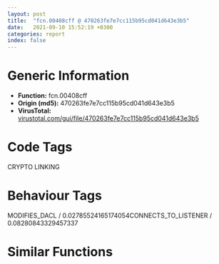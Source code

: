 ```yaml
---
layout: post
title:  "fcn.00408cff @ 470263fe7e7cc115b95cd041d643e3b5"
date:   2021-09-10 15:52:19 +0300
categories: report
index: false
---
```


# Generic Information
- **Function:** fcn.00408cff
- **Origin (md5):** 470263fe7e7cc115b95cd041d643e3b5
- **VirusTotal:** [virustotal.com/gui/file/470263fe7e7cc115b95cd041d643e3b5][virustotal_ref]

# Code Tags
<span class="tag" id="CRYPTO">CRYPTO</span>
<span class="tag" id="LINKING">LINKING</span>


# Behaviour Tags
<span class="bhv-tag" id="MODIFIES_DACL">MODIFIES_DACL / 0.02785524165174054</span><span class="bhv-tag" id="CONNECTS_TO_LISTENER">CONNECTS_TO_LISTENER / 0.08280843329457337</span>

# Similar Functions
<script type="text/javascript" src="https://www.gstatic.com/charts/loader.js"></script>
<script type="text/javascript">

    google.charts.load('current', {'packages':['corechart']});
    google.charts.setOnLoadCallback(drawChart);

    function drawChart() {
    var data = new google.visualization.DataTable();
        data.addColumn('number', 'X');
        data.addColumn('number', 'Y');
        data.addColumn({type: 'string', role: 'tooltip', 'p': {'html': true}});
        data.addColumn({'type': 'string', 'role': 'style'});
        
        data.addRows([
    [113.07225799560547, 40.16136169433594, '<b><a href="/report/fcn.00408cff@470263fe7e7cc115b95cd041d643e3b5">fcn.00408cff</a><br>@470263fe7e7cc115b95cd041d643e3b5</b><br>push ebp<br>mov ebp, esp<br>sub esp, 0x74<br>push ebx<br>push esi<br>push edi<br>push 0xf0000000<br>push 1<br>xor ebx, ebx<br>mov dword[ebp-8], ecx<br>push ebx<br>push ebx<br>lea eax, [ebp-4]<br>mov edi, edx<br>push eax<br>call dword[sym.imp.ADVAPI32.dll_CryptAcquireContextW]<br>test eax, eax<br>je 0x408e17<br>push 0x1a<br>pop edx<br>xor ecx, ecx<br>mov dword[ebp-0xc], edx<br>lea eax, [ecx+0x61]<br>mov word[ebp+ecx*2-0x74], ax<br>inc ecx<br>cmp ecx, edx<br>jb 0x408d32<br>lea esi, [edi+edi]<br>lea eax, [esi+1]<br>push eax<br>lea ecx, [ebp-0x3c]<br>call fcn.0040623f<br>push esi<br>lea ecx, [ebp-0x3c]<br>call fcn.00406284<br>mov esi, eax<br>test esi, esi<br>jne 0x408d76<br>push eax<br>push dword[ebp-4]<br>call dword[sym.imp.ADVAPI32.dll_CryptReleaseContext]<br>lea ecx, [ebp-0x3c]<br>call fcn.00406273<br>xor eax, eax<br>jmp 0x408e19<br>lea eax, [ebp-0x1c]<br>mov dword[ebp-0x2c], 0x70797243<br>push eax<br>mov dword[ebp-0x28], 0x6e654774<br>mov dword[ebp-0x24], 0x646e6152<br>mov word[ebp-0x20], 0x6d6f<br>mov byte[ebp-0x1e], bl<br>mov dword[ebp-0x1c], 0x61766441<br>mov dword[ebp-0x18], 0x32336970<br>mov dword[ebp-0x14], 0x6c6c642e<br>mov byte[ebp-0x10], bl<br>call dword[sym.imp.KERNEL32.dll_GetModuleHandleA]<br>test eax, eax<br>jne 0x408dc8<br>lea eax, [ebp-0x1c]<br>push eax<br>call dword[sym.imp.KERNEL32.dll_LoadLibraryA]<br>test eax, eax<br>je 0x408e04<br>lea ecx, [ebp-0x2c]<br>push ecx<br>push eax<br>call dword[sym.imp.KERNEL32.dll_GetProcAddress]<br>test eax, eax<br>je 0x408e04<br>push esi<br>push edi<br>push dword[ebp-4]<br>call eax<br>test eax, eax<br>je 0x408e04<br>xor ecx, ecx<br>test edi, edi<br>je 0x408e01<br>mov ebx, dword[ebp-8]<br>movzx eax, byte[ecx+esi]<br>cdq <br>idiv dword[ebp-0xc]<br>mov ax, word[ebp+edx*2-0x74]<br>mov word[ebx+ecx*2], ax<br>inc ecx<br>cmp ecx, edi<br>jb 0x408deb<br>xor ebx, ebx<br>inc ebx<br>push 0<br>push dword[ebp-4]<br>call dword[sym.imp.ADVAPI32.dll_CryptReleaseContext]<br>lea ecx, [ebp-0x3c]<br>call fcn.00406273<br>mov eax, ebx<br>pop edi<br>pop esi<br>pop ebx<br>mov esp, ebp<br>pop ebp<br>ret <br><eoc> ', 'point { fill-color: #e0440e; }'],
[36.857852935791016, -146.42320251464844, '<b><a href="/report/fcn.0040764a@470263fe7e7cc115b95cd041d643e3b5">fcn.0040764a</a><br>@470263fe7e7cc115b95cd041d643e3b5</b><br>push ebp<br>mov ebp, esp<br>sub esp, 0x38<br>mov eax, dword[0x423304]<br>push ebx<br>push esi<br>xor ebx, ebx<br>mov dword[ebp-8], edx<br>mov esi, ecx<br>push edi<br>mov edi, ebx<br>test eax, eax<br>je 0x407673<br>push eax<br>call dword[sym.imp.KERNEL32.dll_lstrlenW]<br>lea edi, [eax*2+2]<br>push esi<br>call dword[sym.imp.KERNEL32.dll_lstrlenW]<br>add eax, edi<br>lea ecx, [eax*2+0x18]<br>call fcn.00408cd4<br>mov edi, eax<br>test edi, edi<br>je 0x4077ad<br>mov eax, dword[0x423304]<br>test eax, eax<br>jne 0x4076ad<br>push esi<br>push str._s.KRAB<br>push edi<br>call dword[sym.imp.USER32.dll_wsprintfW]<br>add esp, 0xc<br>jmp 0x4076be<br>push eax<br>push esi<br>push str._s_s<br>push edi<br>call dword[sym.imp.USER32.dll_wsprintfW]<br>add esp, 0x10<br>mov ecx, esi<br>call fcn.004074e1<br>test eax, eax<br>jne 0x4077a4<br>mov ecx, esi<br>call fcn.004071ba<br>test eax, eax<br>jne 0x4077a1<br>mov eax, dword[ebp-8]<br>cmp dword[eax+0x20], 2<br>jb 0x4077a1<br>mov ecx, esi<br>call fcn.00407410<br>xor ecx, ecx<br>xor edx, edx<br>inc ecx<br>test eax, eax<br>cmovne ecx, edx<br>mov dword[ebp-4], ecx<br>cmp dword[0x423310], edx<br>jne 0x407775<br>push 0x6e<br>pop eax<br>push 0x74<br>mov word[ebp-0x38], ax<br>pop eax<br>push 0x64<br>pop ecx<br>push 0x6c<br>pop edx<br>mov word[ebp-0x36], ax<br>push 0x2e<br>pop eax<br>mov word[ebp-0x2e], ax<br>xor eax, eax<br>mov dword[ebp-0x26], eax<br>lea eax, [ebp-0x38]<br>push eax<br>mov word[ebp-0x34], cx<br>mov word[ebp-0x32], dx<br>mov word[ebp-0x30], dx<br>mov word[ebp-0x2c], cx<br>mov word[ebp-0x2a], dx<br>mov word[ebp-0x28], dx<br>call dword[sym.imp.KERNEL32.dll_GetModuleHandleW]<br>test eax, eax<br>je 0x407772<br>movdqa xmm0, xmmword[0x41a890]<br>lea ecx, [ebp-0x20]<br>push ecx<br>push eax<br>movdqu xmmword[ebp-0x20], xmm0<br>mov dword[ebp-0x10], 0x656c6946<br>mov byte[ebp-0xc], bl<br>call dword[sym.imp.KERNEL32.dll_GetProcAddress]<br>mov dword[0x423310], eax<br>mov ecx, dword[ebp-4]<br>mov edx, dword[ebp+8]<br>lea eax, [ebp-4]<br>push eax<br>push dword[ebp-8]<br>mov dword[ebp-4], ebx<br>push ecx<br>push ecx<br>mov ecx, esi<br>call fcn.00401261<br>add esp, 0x10<br>test eax, eax<br>je 0x4077a1<br>cmp dword[ebp-4], ebx<br>je 0x4077a1<br>push 1<br>push edi<br>push esi<br>call dword[sym.imp.KERNEL32.dll_MoveFileExW]<br>xor ebx, ebx<br>inc ebx<br>mov ecx, edi<br>call fcn.00408ce5<br>mov eax, ebx<br>pop edi<br>pop esi<br>pop ebx<br>mov esp, ebp<br>pop ebp<br>ret <br><eoc> ', 'null'],
[-73.50303649902344, 116.39857482910156, '<b><a href="/report/fcn.00408ec1@470263fe7e7cc115b95cd041d643e3b5">fcn.00408ec1</a><br>@470263fe7e7cc115b95cd041d643e3b5</b><br>push ebp<br>mov ebp, esp<br>sub esp, 0x58<br>push ebx<br>push esi<br>push edi<br>push 0xf0000000<br>xor eax, eax<br>mov dword[ebp-0xc], ecx<br>inc eax<br>xor esi, esi<br>push eax<br>push esi<br>push esi<br>lea eax, [ebp-8]<br>mov edi, edx<br>push eax<br>call dword[sym.imp.ADVAPI32.dll_CryptAcquireContextW]<br>test eax, eax<br>je 0x408fee<br>push 0x1a<br>xor ecx, ecx<br>pop edx<br>lea eax, [ecx+0x61]<br>mov byte[ebp+ecx-0x58], al<br>inc ecx<br>cmp ecx, edx<br>jb 0x408ef3<br>lea eax, [edi+1]<br>push eax<br>lea ecx, [ebp-0x3c]<br>call fcn.0040623f<br>push edi<br>lea ecx, [ebp-0x3c]<br>call fcn.00406284<br>mov ebx, eax<br>test ebx, ebx<br>jne 0x408f33<br>push eax<br>push dword[ebp-8]<br>call dword[sym.imp.ADVAPI32.dll_CryptReleaseContext]<br>lea ecx, [ebp-0x3c]<br>call fcn.00406273<br>xor eax, eax<br>jmp 0x408ff0<br>lea eax, [ebp-0x1c]<br>mov dword[ebp-0x2c], 0x70797243<br>push eax<br>mov dword[ebp-0x28], 0x6e654774<br>mov dword[ebp-0x24], 0x646e6152<br>mov word[ebp-0x20], 0x6d6f<br>mov byte[ebp-0x1e], 0<br>mov dword[ebp-0x1c], 0x61766441<br>mov dword[ebp-0x18], 0x32336970<br>mov dword[ebp-0x14], 0x6c6c642e<br>mov byte[ebp-0x10], 0<br>call dword[sym.imp.KERNEL32.dll_GetModuleHandleA]<br>test eax, eax<br>jne 0x408f87<br>lea eax, [ebp-0x1c]<br>push eax<br>call dword[sym.imp.KERNEL32.dll_LoadLibraryA]<br>test eax, eax<br>je 0x408fdb<br>lea ecx, [ebp-0x2c]<br>push ecx<br>push eax<br>call dword[sym.imp.KERNEL32.dll_GetProcAddress]<br>test eax, eax<br>je 0x408fdb<br>cmp dword[ebp+8], esi<br>jne 0x408fca<br>push ebx<br>push edi<br>push dword[ebp-8]<br>call eax<br>test eax, eax<br>je 0x408fdb<br>test edi, edi<br>je 0x408fc3<br>mov ecx, dword[ebp-0xc]<br>sub ebx, ecx<br>push 0x1a<br>pop esi<br>movzx eax, byte[ebx+ecx]<br>cdq <br>idiv esi<br>mov al, byte[ebp+edx-0x58]<br>mov byte[ecx], al<br>inc ecx<br>dec edi<br>jne 0x408fb2<br>xor eax, eax<br>lea esi, [eax+1]<br>jmp 0x408fdb<br>push dword[ebp-0xc]<br>push edi<br>push dword[ebp-8]<br>call eax<br>test eax, eax<br>push 1<br>pop eax<br>cmovne esi, eax<br>push 0<br>push dword[ebp-8]<br>call dword[sym.imp.ADVAPI32.dll_CryptReleaseContext]<br>lea ecx, [ebp-0x3c]<br>call fcn.00406273<br>mov eax, esi<br>pop edi<br>pop esi<br>pop ebx<br>mov esp, ebp<br>pop ebp<br>ret <br><eoc> ', 'null'],
[-149.7174072265625, -70.18599700927734, '<b><a href="/report/fcn.00408a17@470263fe7e7cc115b95cd041d643e3b5">fcn.00408a17</a><br>@470263fe7e7cc115b95cd041d643e3b5</b><br>push ebp<br>mov ebp, esp<br>sub esp, 0x24<br>push esi<br>push dword[ebp+8]<br>call dword[sym.imp.KERNEL32.dll_lstrlenW]<br>add eax, dword[ebp+0xc]<br>lea ecx, [eax*2+4]<br>call fcn.00408cd4<br>mov esi, eax<br>test esi, esi<br>je 0x408aed<br>push ebx<br>push 0x6e<br>pop eax<br>push 0x74<br>mov word[ebp-0x24], ax<br>pop eax<br>push 0x64<br>pop ecx<br>push 0x6c<br>pop edx<br>mov word[ebp-0x22], ax<br>push 0x2e<br>pop eax<br>mov word[ebp-0x1a], ax<br>xor eax, eax<br>mov dword[ebp-0x12], eax<br>lea eax, [ebp-0x24]<br>push eax<br>mov word[ebp-0x20], cx<br>mov word[ebp-0x1e], dx<br>mov word[ebp-0x1c], dx<br>mov word[ebp-0x18], cx<br>mov word[ebp-0x16], dx<br>mov word[ebp-0x14], dx<br>call dword[sym.imp.KERNEL32.dll_GetModuleHandleW]<br>mov ebx, eax<br>test ebx, ebx<br>je 0x408ad2<br>mov eax, dword[0x423314]<br>mov dword[ebp-0xc], 0x7773765f<br>mov dword[ebp-8], 0x6e697270<br>mov word[ebp-4], 0x6674<br>mov byte[ebp-2], 0<br>test eax, eax<br>jne 0x408add<br>lea eax, [ebp-0xc]<br>push eax<br>push ebx<br>call dword[sym.imp.KERNEL32.dll_GetProcAddress]<br>mov dword[0x423314], eax<br>test eax, eax<br>jne 0x408add<br>lea eax, [ebp-0xb]<br>push eax<br>push ebx<br>call dword[sym.imp.KERNEL32.dll_GetProcAddress]<br>mov dword[0x423314], eax<br>test eax, eax<br>jne 0x408add<br>mov ecx, esi<br>call fcn.00408ce5<br>xor eax, eax<br>jmp 0x408aec<br>lea ecx, [ebp+0x14]<br>push ecx<br>push dword[ebp+8]<br>push esi<br>call eax<br>add esp, 0xc<br>mov eax, esi<br>pop ebx<br>pop esi<br>mov esp, ebp<br>pop ebp<br>ret <br><eoc> ', 'null'],

        ]);

    var options = {
        title: 'Similarity Plot',
        legend: 'none',
        colors: ['#dedbd9', '#e6693e', '#ec8f6e', '#f3b49f', '#f6c7b6'],
        tooltip: {isHtml: true, trigger: 'both'},
        explorer: {
        actions: ["dragToZoom", "rightClickToReset"],
        },
        chartArea: {
        width: '80%',
        height: '80%'
        },
        width: '100%',
        height: '100%'
    };

    var chart = new google.visualization.ScatterChart(document.getElementById('chart_div'));

    chart.draw(data, options);
    }
    
</script>


<div id="chart_div" style="width: 100%px; height: 100%;"></div>

# Disassembled Code
{% highlight nasm %}

push ebp
mov ebp, esp
sub esp, 0x74
push ebx
push esi
push edi
push 0xf0000000
push 1
xor ebx, ebx
mov dword[ebp-8], ecx
push ebx
push ebx
lea eax, [ebp-4]
mov edi, edx
push eax
call dword[sym.imp.ADVAPI32.dll_CryptAcquireContextW]
test eax, eax
je 0x408e17
push 0x1a
pop edx
xor ecx, ecx
mov dword[ebp-0xc], edx
lea eax, [ecx+0x61]
mov word[ebp+ecx*2-0x74], ax
inc ecx
cmp ecx, edx
jb 0x408d32
lea esi, [edi+edi]
lea eax, [esi+1]
push eax
lea ecx, [ebp-0x3c]
call fcn.0040623f
push esi
lea ecx, [ebp-0x3c]
call fcn.00406284
mov esi, eax
test esi, esi
jne 0x408d76
push eax
push dword[ebp-4]
call dword[sym.imp.ADVAPI32.dll_CryptReleaseContext]
lea ecx, [ebp-0x3c]
call fcn.00406273
xor eax, eax
jmp 0x408e19
lea eax, [ebp-0x1c]
mov dword[ebp-0x2c], 0x70797243
push eax
mov dword[ebp-0x28], 0x6e654774
mov dword[ebp-0x24], 0x646e6152
mov word[ebp-0x20], 0x6d6f
mov byte[ebp-0x1e], bl
mov dword[ebp-0x1c], 0x61766441
mov dword[ebp-0x18], 0x32336970
mov dword[ebp-0x14], 0x6c6c642e
mov byte[ebp-0x10], bl
call dword[sym.imp.KERNEL32.dll_GetModuleHandleA]
test eax, eax
jne 0x408dc8
lea eax, [ebp-0x1c]
push eax
call dword[sym.imp.KERNEL32.dll_LoadLibraryA]
test eax, eax
je 0x408e04
lea ecx, [ebp-0x2c]
push ecx
push eax
call dword[sym.imp.KERNEL32.dll_GetProcAddress]
test eax, eax
je 0x408e04
push esi
push edi
push dword[ebp-4]
call eax
test eax, eax
je 0x408e04
xor ecx, ecx
test edi, edi
je 0x408e01
mov ebx, dword[ebp-8]
movzx eax, byte[ecx+esi]
cdq
idiv dword[ebp-0xc]
mov ax, word[ebp+edx*2-0x74]
mov word[ebx+ecx*2], ax
inc ecx
cmp ecx, edi
jb 0x408deb
xor ebx, ebx
inc ebx
push 0
push dword[ebp-4]
call dword[sym.imp.ADVAPI32.dll_CryptReleaseContext]
lea ecx, [ebp-0x3c]
call fcn.00406273
mov eax, ebx
pop edi
pop esi
pop ebx
mov esp, ebp
pop ebp
ret

{% endhighlight %}

[virustotal_ref]: https://www.virustotal.com/gui/file/470263fe7e7cc115b95cd041d643e3b5